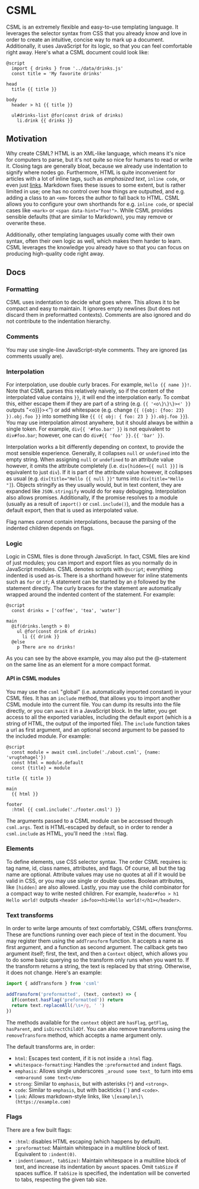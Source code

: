 # CSML

CSML is an extremely flexible and easy-to-use templating language. It leverages the selector syntax from CSS that you already know and love in order to create an intuitive, concise way to mark up a document. Additionally, it uses JavaScript for its logic, so that you can feel comfortable right away. Here's what a CSML document could look like:

```
@script
  import { drinks } from '../data/drinks.js'
  const title = 'My favorite drinks'

head
  title {{ title }}

body
  header > h1 {{ title }}
  
  ul#drinks-list @for(const drink of drinks)
    li.drink {{ drinks }}
```

## Motivation

Why create CSML? HTML is an XML-like language, which means it's nice for computers to parse, but it's not quite so nice for humans to read or write it. Closing tags are generally bloat, because we already use indentation to signify where nodes go. Furthermore, HTML is quite inconvenient for articles with a lot of inline tags, such as _emphasized text_, `inline code`, or even just [links](https://example.com). Markdown fixes these issues to some extent, but is rather limited in use; one has no control over how things are outputted, and e.g. adding a class to an `<em>` forces the author to fall back to HTML. CSML allows you to configure your own shorthands for e.g. `inline code`, or special cases like `<mark>` or `<span data-hint="Foo!">`. While CSML provides sensible defaults (that are similar to Markdown), you may remove or overwrite these.

Additionally, other templating languages usually come with their own syntax, often their own logic as well, which makes them harder to learn. CSML leverages the knowledge you already have so that you can focus on producing high-quality code right away.

## Docs

### Formatting

CSML uses indentation to decide what goes where. This allows it to be compact and easy to maintain. It ignores empty newlines (but does not discard them in preformatted contexts). Comments are also ignored and do not contribute to the indentation hierarchy.

### Comments

You may use single-line JavaScript-style comments. They are ignored (as comments usually are).

### Interpolation

For interpolation, use double curly braces. For example, `Hello {{ name }}!`. Note that CSML parses this relatively naively, so if the content of the interpolated value contains `}}`, it will end the interpolation early. To combat this, either escape them if they are part of a string (e.g. `{{ '<o\}\}\}><' }}` outputs "&lt;o}}}><") or add whitespace (e.g. change `{{ ({obj: {foo: 23} }).obj.foo }}` into something like `{{ ({ obj: { foo: 23 } }).obj.foo }}`). You may use interpolation almost anywhere, but it should always be within a single token. For example, `div{{ '#foo.bar' }}` is not equivalent to `div#foo.bar`; however, one can do `div#{{ 'foo' }}.{{ 'bar' }}`.

Interpolation works a bit differently depending on context, to provide the most sensible experience. Generally, it collapses `null` or `undefined` into the empty string. When assigning `null` or `undefined` to an attribute value however, it omits the attribute completely (i.e. `div[hidden={{ null }}]` is equivalent to just `div`). If it is part of the attribute value however, it collapses as usual (e.g. `div[title="Hello {{ null }}"` turns into `div[title="Hello "]`). Objects stringify as they usually would, but in text content, they are expanded like `JSON.stringify` would do for easy debugging. Interpolation also allows promises. Additionally, if the promise resolves to a module (usually as a result of `import()` or `csml.include()`), and the module has a default export, then that is used as interpolated value.

Flag names cannot contain interpolations, because the parsing of the indented children depends on flags.

### Logic

Logic in CSML files is done through JavaScript. In fact, CSML files are kind of just modules; you can import and export files as you normally do in JavaScript modules. CSML denotes scripts with `@script`; everything indented is used as-is. There is a shorthand however for inline statements such as `for` or `if`; A statement can be started by an `@` followed by the statement directly. The curly braces for the statement are automatically wrapped around the indented content of the statement. For example:
```
@script
  const drinks = ['coffee', 'tea', 'water']

main
  @if(drinks.length > 0)
    ul @for(const drink of drinks)
      li {{ drink }}
  @else
    p There are no drinks!
```
As you can see by the above example, you may also put the @-statement on the same line as an element for a more compact format.

#### API in CSML modules

You may use the `csml` "global" (i.e. automatically imported constant) in your CSML files. It has an `include` method, that allows you to import another CSML module into the current file. You can dump its results into the file directly, or you can `await` it in a JavaScript block. In the latter, you get access to all the exported variables, including the default export (which is a string of HTML, the output of the imported file). The `include` function takes a url as first argument, and an optional second argument to be passed to the included module. For example:
```
@script
  const module = await csml.include('./about.csml', {name: 'vrugtehagel'})
  const html = module.default
  const {title} = module

title {{ title }}

main
  {{ html }}

footer
  :html {{ csml.include('./footer.cmsl') }}
```
The arguments passed to a CSML module can be accessed through `csml.args`. Text is HTML-escaped by default, so in order to render a `csml.include` as HTML, you'll need the `:html` flag.

### Elements

To define elements, use CSS selector syntax. The order CSML requires is: tag name, id, class names, attributes, and flags. Of course, all but the tag name are optional. Attribute values may use no quotes at all if it would be valid in CSS, or you may use single or double quotes. Boolean attributes, like `[hidden]` are also allowed. Lastly, you may use the child combinator for a compact way to write nested children. For example, `header#foo > h1 Hello world!` outputs `<header id=foo><h1>Hello world!</h1></header>`.

### Text transforms

In order to write large amounts of text comfortably, CSML offers _transforms_. These are functions running over each piece of text in the document. You may register them using the `addTransform` function. It accepts a name as first argument, and a function as second argument. The callback gets two argument itself; first, the text, and then a `Context` object, which allows you to do some basic querying so the transform only runs when you want to. If the transform returns a string, the text is replaced by that string. Otherwise, it does not change. Here's an example:
```js
import { addTransform } from 'csml'

addTransform('preformatted', (text, context) => {
  if(context.hasFlag('preformatted')) return
  return text.replaceAll(/\s+/g, ' ')
})
```
The methods available for the `context` object are `hasFlag`, `getFlag`, `hasParent`, and `isDirectChildOf`. You can also remove transforms using the `removeTransform` method, which accepts a name argument only.

The default transforms are, in order:
 - `html`: Escapes text content, if it is not inside a `:html` flag.
 - `whitespace-formatting`: Handles the `:preformatted` and `indent` flags.
 - `emphasis`: Allows single underscores `_around some text_` to turn into ems `<em>around some text</em>`
 - `strong`: Similar to `emphasis`, but with asterisks (`*`) and `<strong>`.
 - `code`: Similar to `emphasis`, but with backticks (<code>\`</code>) and `<code>`.
 - `link`: Allows markdown-style links, like `\[example\]\(https://example.com)`

### Flags

There are a few built flags:
 - `:html`: disables HTML escaping (which happens by default).
 - `:preformatted`: Maintain whitespace in a multiline block of text. Equivalent to `:indent(0)`.
 - `:indent(amount, tabSize)`: Maintain whitespace in a multiline block of text, and increase its indentation by `amount` spaces. Omit `tabSize` if spaces suffice. If `tabSize` is specified, the indentation will be converted to tabs, respecting the given tab size.



